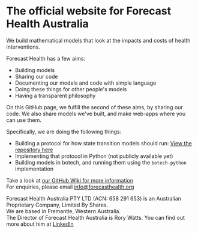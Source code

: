 # The official website for Forecast Health Australia

We build mathematical models that look at the impacts and costs of health interventions.

Forecast Health has a few aims:
- Building models
- Sharing our code
- Documenting our models and code with simple language
- Doing these things for other people's models
- Having a transparent philosophy

On this GitHub page, we fulfill the second of these aims, by sharing our code.
We also share models we've built, and make web-apps where you can use them.

Specifically, we are doing the following things:
- Building a protocol for how state transition models should run: [View the repository here](https://github.com/ForecastHealth/botech-protocol)
- Implementing that protocol in Python (not publicly available yet)  
- Building models in botech, and running them using the `botech-python` implementation

Take a look at [our GitHub Wiki for more information](https://github.com/ForecastHealth/.github/wiki)  
For enquiries, please email info@forecasthealth.org

Forecast Health Australia PTY LTD (ACN: 658 291 653) is an Australian Proprietary Company, Limited By Shares.  
We are based in Fremantle, Western Australia.   
The Director of Forecast Health Australia is Rory Watts. You can find out more about him at [LinkedIn](https://au.linkedin.com/in/rory-watts)  
